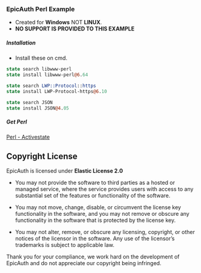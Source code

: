 ### **EpicAuth Perl Example**
- Created for **Windows** NOT **LINUX**.
- **NO SUPPORT IS PROVIDED TO THIS EXAMPLE**

##### **Installation**
- Install these on cmd.
```perl
state search libwww-perl
state install libwww-perl@6.64

state search LWP::Protocol::https
state install LWP-Protocol-https@6.10

state search JSON
state install JSON@4.05

```

##### **Get Perl**
[Perl - Activestate](https://www.activestate.com/products/perl/)


## Copyright License

EpicAuth is licensed under **Elastic License 2.0**

* You may not provide the software to third parties as a hosted or managed
service, where the service provides users with access to any substantial set of
the features or functionality of the software.

* You may not move, change, disable, or circumvent the license key functionality
in the software, and you may not remove or obscure any functionality in the
software that is protected by the license key.

* You may not alter, remove, or obscure any licensing, copyright, or other notices
of the licensor in the software. Any use of the licensor’s trademarks is subject
to applicable law.

Thank you for your compliance, we work hard on the development of EpicAuth and do not appreciate our copyright being infringed.